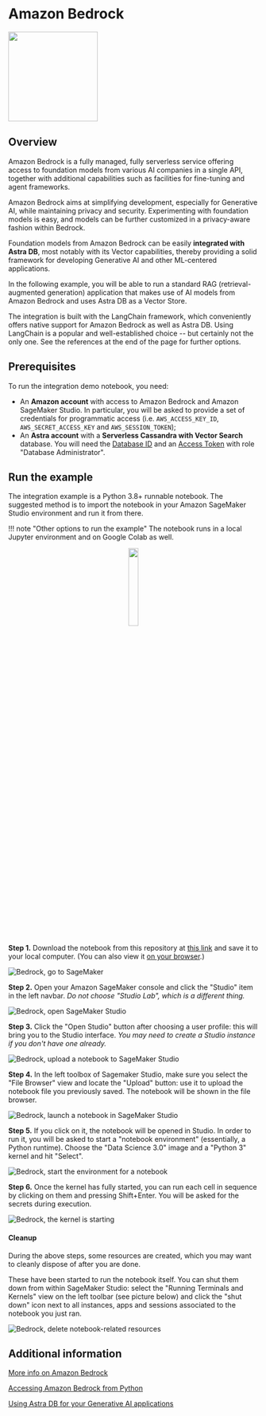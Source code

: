 # Amazon Bedrock

<div class="nosurface" markdown="1">
<img src="../../../../img/bedrock/bedrock.png"  style="height: 180px;" />
</div>

## Overview

Amazon Bedrock is a fully managed, fully serverless service offering access to
foundation models from various AI companies in a single API, together with
additional capabilities such as facilities for fine-tuning and agent frameworks.

Amazon Bedrock aims at simplifying development, especially for Generative AI,
while maintaining privacy and security. Experimenting with foundation models
is easy, and models can be further customized in a privacy-aware fashion
within Bedrock.

Foundation models from Amazon Bedrock can be easily **integrated with Astra DB**,
most notably with its Vector capabilities, thereby providing a solid framework for
developing Generative AI and other ML-centered applications.

In the following example, you will be able to run a standard RAG
(retrieval-augmented generation) application
that makes use of AI models from Amazon Bedrock and uses Astra DB as a Vector Store.

The integration is built with the LangChain framework, which conveniently offers
native support for Amazon Bedrock as well as Astra DB. Using LangChain is a popular
and well-established choice -- but certainly not the only one. See the references at
the end of the page for further options.


## Prerequisites

To run the integration demo notebook, you need:

- An **Amazon account** with access to Amazon Bedrock and Amazon SageMaker Studio. In particular, you will be asked to provide a set of credentials for programmatic access (i.e. `AWS_ACCESS_KEY_ID`, `AWS_SECRET_ACCESS_KEY` and `AWS_SESSION_TOKEN`);
- An **Astra account** with a **Serverless Cassandra with Vector Search** database. You will need the [Database ID](https://awesome-astra.github.io/docs/pages/astra/faq/#where-should-i-find-a-database-identifier) and an [Access Token](https://awesome-astra.github.io/docs/pages/astra/create-token/) with role "Database Administrator".


## Run the example

The integration example is a Python 3.8+ runnable notebook. The suggested method is to import
the notebook in your Amazon SageMaker Studio environment and run it from there.

<admonition markdown="1">
!!! note "Other options to run the example"
    The notebook runs in a local Jupyter environment and on Google Colab as well.
</admonition>

<p align="center">
    <a href="https://raw.githubusercontent.com/awesome-astra/docs/main/docs/pages/aiml/aws/notebooks/bedrock.ipynb" target="blank;">
        <img src="../../../../img/bedrock/download_notebook_button.png"  style="width: 20%;" />
    </a>
</p>

**Step 1.** Download the notebook from this repository at [this link](https://raw.githubusercontent.com/awesome-astra/docs/main/docs/pages/aiml/aws/notebooks/bedrock.ipynb) and save it to your local computer.
(You can also view it [on your browser](https://github.com/awesome-astra/docs/blob/main/docs/pages/aiml/aws/notebooks/bedrock.ipynb).)

![Bedrock, go to SageMaker](../../../../img/bedrock/screenshots/bedrock_open-sagemaker.png)

**Step 2.** Open your Amazon SageMaker console and click the "Studio" item in the left navbar. _Do not choose "Studio Lab", which is a different thing._

![Bedrock, open SageMaker Studio](../../../../img/bedrock/screenshots/bedrock_open-studio.png)

**Step 3.** Click the "Open Studio" button after choosing a user profile: this will bring you to the Studio interface. _You may need to create a Studio instance if you don't have one already._

![Bedrock, upload a notebook to SageMaker Studio](../../../../img/bedrock/screenshots/bedrock_upload.png)

**Step 4.** In the left toolbox of Sagemaker Studio, make sure you select the "File Browser" view and locate the "Upload" button: use it to upload the notebook file you previously saved. The notebook will be shown in the file browser.

![Bedrock, launch a notebook in SageMaker Studio](../../../../img/bedrock/screenshots/bedrock_launch-notebook.png)

**Step 5.** If you click on it, the notebook will be opened in Studio. In order to run it, you will be asked to start a "notebook environment" (essentially, a Python runtime). Choose the "Data Science 3.0" image and a "Python 3" kernel and hit "Select".

![Bedrock, start the environment for a notebook](../../../../img/bedrock/screenshots/bedrock_start-environment.png)

**Step 6.** Once the kernel has fully started, you can run each cell in sequence by clicking on them and pressing Shift+Enter. You will be asked for the secrets during execution.

![Bedrock, the kernel is starting](../../../../img/bedrock/screenshots/bedrock_kernel-starting.png)

#### Cleanup

During the above steps, some resources are created, which you may want to
cleanly dispose of after you are done.

These have been started to run the notebook itself. You can shut them down from within SageMaker Studio:
select the "Running Terminals and Kernels" view on the left toolbar (see picture below) and click the "shut down" icon next to all instances, apps and sessions associated to the notebook you just ran.

![Bedrock, delete notebook-related resources](../../../../img/bedrock/screenshots/bedrock_cleanup.png)

## Additional information

[More info on Amazon Bedrock](https://docs.aws.amazon.com/bedrock/latest/userguide/what-is-bedrock.html)

[Accessing Amazon Bedrock from Python](https://github.com/aws-samples/amazon-bedrock-samples/tree/main/introduction-to-bedrock)

[Using Astra DB for your Generative AI applications](https://awesome-astra.github.io/docs/pages/aiml/)

